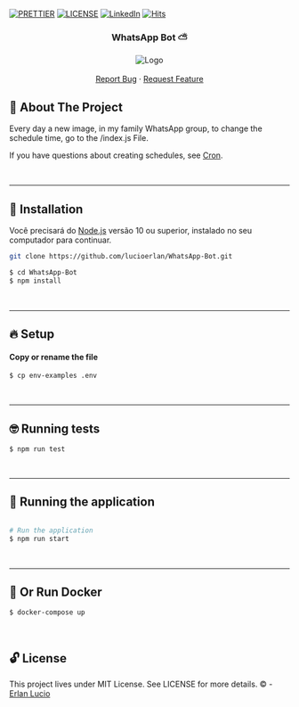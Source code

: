 <!-- PROJECT SHIELDS -->

[![PRETTIER](https://img.shields.io/badge/code_style-prettier-ff69b4.svg?style=flat-square)](https://gitter.im/jlongster/prettie)
[![LICENSE](https://img.shields.io/github/license/arshadkazmi42/awesome-github-init.svg)](https://github.com/arshadkazmi42/awesome-github-init/LICENSE)
[![LinkedIn][linkedin-shield]](https://www.linkedin.com/in/erlanlucio/)
[![Hits](https://hits.seeyoufarm.com/api/count/incr/badge.svg?url=https%3A%2F%2Fgithub.com%2Flucioerlan%2FWhatsApp-Bot&count_bg=%23E71A18&title_bg=%23555555&icon=dependabot.svg&icon_color=%23E7E7E7&title=views&edge_flat=false)](https://hits.seeyoufarm.com)

<!-- PROJECT SHIELDS -->

<!-- PROJECT -->
<p align="center">
  <h3 align="center"> 
   WhatsApp Bot  ⛅ 
  </h3> 
  <p align="center">
    <img src="https://user-images.githubusercontent.com/67064886/115274946-94574880-a117-11eb-8e8c-bdc36879241d.gif" alt="Logo" >
    <br />
    <br />
    <a href="https://github.com/lucioerlan/WhatsApp-Bot/issues">Report Bug</a>
    ·
    <a href="https://github.com/lucioerlan/WhatsApp-Bot/issues">Request Feature</a>
  </p>
</p>
<!-- PROJECT -->

<!-- ABOUT THE PROJECT -->

## 🤔 About The Project

Every day a new image, in my family WhatsApp group, to change the schedule time, go to the /index.js File.

If you have questions about creating schedules, see [Cron](https://crontab.cronhub.io/).

<br />

---

<!-- INSTALLATION -->

## 🔨 Installation

Você precisará do [Node.js](https://nodejs.org) versão 10 ou superior, instalado no seu computador para continuar.

```bash
git clone https://github.com/lucioerlan/WhatsApp-Bot.git

$ cd WhatsApp-Bot
$ npm install
```

<br />

---

<!-- SETUP -->

## 🔥 Setup

#### Copy or rename the file

```
$ cp env-examples .env
```

<br />

---

<!-- RUNNING TESTS -->

## 🤓 Running tests

```
$ npm run test
```

<br />

---

## 🎲 Running the application

```bash

# Run the application
$ npm run start

```

<br />

---

<!-- DOCKER -->

## 🐳 Or Run Docker

```
$ docker-compose up
```

<br />

<!-- LICENSE -->

## 🔓 License

This project lives under MIT License. See LICENSE for more details. © - [Erlan Lucio](https://www.linkedin.com/in/erlanlucio/)

<br />
<!-- LICENSE -->

<!-- MARKDOWN LINKS & IMAGES -->

[contributors-shield]: https://img.shields.io/github/contributors/othneildrew/Best-README-Template.svg?style=flat-square
[contributors-url]: https://github.com/othneildrew/Best-README-Template/graphs/contributors
[forks-shield]: https://img.shields.io/github/forks/othneildrew/Best-README-Template.svg?style=flat-square
[forks-url]: https://github.com/othneildrew/Best-README-Template/network/members
[stars-shield]: https://img.shields.io/github/stars/othneildrew/Best-README-Template.svg?style=flat-square
[stars-url]: https://github.com/othneildrew/Best-README-Template/stargazers
[issues-shield]: https://img.shields.io/github/issues/othneildrew/Best-README-Template.svg?style=flat-square
[issues-url]: https://github.com/othneildrew/Best-README-Template/issues
[license-shield]: https://img.shields.io/github/license/othneildrew/Best-README-Template.svg?style=flat-square
[license-url]: https://github.com/othneildrew/Best-README-Template/blob/master/LICENSE.txt
[linkedin-shield]: https://img.shields.io/badge/-LinkedIn-black.svg?style=flat-square&logo=linkedin&colorB=555
[linkedin-url]: https://linkedin.com/in/othneildrew
[product-screenshot]: images/screenshot.png

<!-- MARKDOWN LINKS & IMAGES -->
